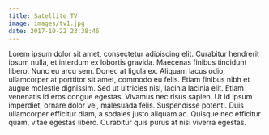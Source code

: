 ```yaml
---
title: Satellite TV
image: images/tv1.jpg
date: 2017-10-22 23:38:46
---
```

Lorem ipsum dolor sit amet, consectetur adipiscing elit. Curabitur hendrerit ipsum nulla, et interdum ex lobortis gravida. Maecenas finibus tincidunt libero. Nunc eu arcu sem. Donec at ligula ex. Aliquam lacus odio, ullamcorper at porttitor sit amet, commodo eu felis. Etiam finibus nibh et augue molestie dignissim. Sed ut ultricies nisl, lacinia lacinia elit. Etiam venenatis id eros congue egestas. Vivamus nec risus sapien. Ut id ipsum imperdiet, ornare dolor vel, malesuada felis. Suspendisse potenti. Duis ullamcorper efficitur diam, a sodales justo aliquam ac. Quisque nec efficitur quam, vitae egestas libero. Curabitur quis purus at nisi viverra egestas.